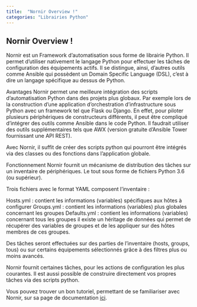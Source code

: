 ```yaml
---
title:  "Nornir Overview !"
categories: "Librairies Python"
---
```


## Nornir Overview !

Nornir est un Framework d’automatisation sous forme de librairie Python. Il permet d’utiliser nativement le langage Python pour effectuer les tâches de configuration des équipements actifs. Il se distingue, ainsi, d’autres outils comme Ansible qui possèdent un Domain Specific Language (DSL), c’est à dire un langage spécifique au dessus de Python.

Avantages
Nornir permet une meilleure intégration des scripts d’automatisation Python dans des projets plus globaux.
Par exemple lors de la construction d’une application d’orchestration d’infrastructure sous Python avec un framework tel que Flask ou Django.
En effet, pour piloter plusieurs périphériques de constructeurs différents, il peut être compliqué d’intégrer des outils comme Ansible dans le code Python.
Il faudrait utiliser des outils supplémentaires tels que AWX (version gratuite d’Ansible Tower fournissant une API REST).

Avec Nornir, il suffit de créer des scripts python qui pourront être intégrés via des classes ou des fonctions dans l’application globale.

Fonctionnement
Nornir fournit un mécanisme de distribution des tâches sur un inventaire de périphériques. Le tout sous forme de fichiers Python 3.6 (ou supérieur).

Trois fichiers avec le format YAML composent l’inventaire :

Hosts.yml : contient les informations (variables) spécifiques aux hôtes à configurer
Groups.yml : contient les informations (variables) plus globales concernant les groupes
Defaults.yml : contient les informations (variables) concernant tous les groupes
il existe un héritage de données qui permet de récupérer des variables de groupes et de les appliquer sur des hôtes membres de ces groupes.

Des tâches seront effectuées sur des parties de l’inventaire (hosts, groups, tous) ou sur certains équipements sélectionnés grâce à des filtres plus ou moins avancés.

Nornir fournit certaines tâches, pour les actions de configuration les plus courantes. Il est aussi possible de construire directement vos propres tâches via des scripts python.

Vous pouvez trouver un bon tutoriel, permettant de se familiariser avec Nornir, sur sa page de documentation [ici](https://nornir.readthedocs.io/en/stable/index.html).
